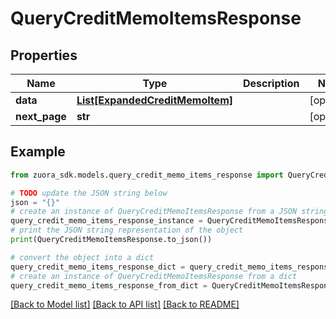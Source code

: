 # QueryCreditMemoItemsResponse



## Properties

Name | Type | Description | Notes
------------ | ------------- | ------------- | -------------
**data** | [**List[ExpandedCreditMemoItem]**](ExpandedCreditMemoItem.md) |  | [optional] 
**next_page** | **str** |  | [optional] 

## Example

```python
from zuora_sdk.models.query_credit_memo_items_response import QueryCreditMemoItemsResponse

# TODO update the JSON string below
json = "{}"
# create an instance of QueryCreditMemoItemsResponse from a JSON string
query_credit_memo_items_response_instance = QueryCreditMemoItemsResponse.from_json(json)
# print the JSON string representation of the object
print(QueryCreditMemoItemsResponse.to_json())

# convert the object into a dict
query_credit_memo_items_response_dict = query_credit_memo_items_response_instance.to_dict()
# create an instance of QueryCreditMemoItemsResponse from a dict
query_credit_memo_items_response_from_dict = QueryCreditMemoItemsResponse.from_dict(query_credit_memo_items_response_dict)
```
[[Back to Model list]](../README.md#documentation-for-models) [[Back to API list]](../README.md#documentation-for-api-endpoints) [[Back to README]](../README.md)


